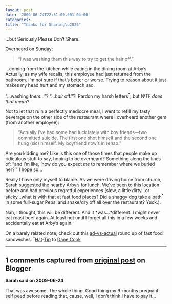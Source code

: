 ```yaml
---
layout: post
date: '2009-06-24T22:31:00.001-04:00'
categories:
title: "Thanks for Sharing\u2026"
---
```



…but Seriously Please Don’t Share.

Overheard on Sunday:
<blockquote> 

“I was washing them this way to try to get the hair off.”
</blockquote>

…coming from the kitchen while eating in the dining room at Arby’s. Actually, as my wife recalls, this employee had just returned from the bathroom. I’m not sure if that’s better or worse. Trying to reason about it just makes my head hurt and my stomach sad. 

“…washing *them*…”? “…*hair* off.”?! <Shudder> Pardon my harsh letters<sup>*</sup>, but *WTF does that mean*? 

Not to let that ruin a perfectly mediocre meal, I went to refill my tasty beverage on the other side of the restaurant where I overheard another gem (from another employee):
<blockquote> 

“Actually I’ve had some bad luck lately with boy friends—two committed suicide. The first one shot himself and the second one hung (sic) himself. My boyfriend now’s in rehab.” 
</blockquote>

Are you kidding me? Like is this one of those times that people make up ridiculous stuff to say, hoping to be overheard? Something along the lines of: “and I’m like, ‘how do you expect *me* to remember where we buried her?’” I hope so…

Really I have only myself to blame. As we were driving home from church, Sarah suggested the nearby Arby’s for lunch. We’ve been to this location before and had previous regretful experiences (slow, a little dirty…or sticky…what is with that at fast food places? Did a shaggy dog take a bath<sup>*</sup> in some full-sugar Pepsi and shake/dry off all over the restaurant? Yuck.). 

Nah, I thought, this will be different. And it *was…*different. I might never eat roast beef again. At least not until I forget all this in a few weeks and accidentally eat at Arby’s again.

On a barely related note, check out this [ad-vs-actual](http://www.mopo.ca/2007/04/fast-food-ads-vs-reality.html) round up of fast food sandwiches. <sup>*</sup>[Hat](http://www.kovideo.net/lyrics/d/Dane-Cook/Bathroom.html)-[Tip](http://www.absoluteastronomy.com/quotations/Dane_Cook) to [Dane Cook](http://www.danecook.com/)

---

## 1 comments captured from [original post](https://blog.wassupy.com/2009/06/thanks-for-sharing.html) on Blogger

**Sarah said on 2009-06-24**

That was awesome.  The whole thing.  Good thing my 9-months pregnant self peed before reading that, cause, well, I don't think I have to say it...

